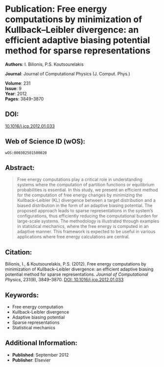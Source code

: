 # Publication: Free energy computations by minimization of Kullback–Leibler divergence: an efficient adaptive biasing potential method for sparse representations

**Authors**: I. Bilionis, P.S. Koutsourelakis

**Journal**: Journal of Computational Physics (J. Comput. Phys.)

**Volume**: 231  
**Issue**: 9  
**Year**: 2012  
**Pages**: 3849–3870

## DOI:
[10.1016/j.jcp.2012.01.033](http://dx.doi.org/10.1016/j.jcp.2012.01.033)

## Web of Science ID (wOS):
`wOS:000302501500020`

## Abstract:
> Free energy computations play a critical role in understanding systems where the computation of partition functions or equilibrium probabilities is essential. In this study, we present an efficient method for the computation of free energy changes by minimizing the Kullback–Leibler (KL) divergence between a target distribution and a biased distribution in the form of an adaptive biasing potential. The proposed approach leads to sparse representations in the system’s configurations, thus efficiently reducing the computational burden for large-scale systems. The methodology is illustrated through examples in statistical mechanics, where the free energy is computed in an adaptive manner. This framework is expected to be useful in various applications where free energy calculations are central.

## Citation:
Bilionis, I., & Koutsourelakis, P.S. (2012). Free energy computations by minimization of Kullback–Leibler divergence: an efficient adaptive biasing potential method for sparse representations. *Journal of Computational Physics*, 231(9), 3849–3870. [DOI: 10.1016/j.jcp.2012.01.033](http://dx.doi.org/10.1016/j.jcp.2012.01.033)

## Keywords:
- Free energy computation
- Kullback-Leibler divergence
- Adaptive biasing potential
- Sparse representations
- Statistical mechanics

## Additional Information:
- **Published**: September 2012
- **Publisher**: Elsevier
